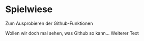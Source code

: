 # Spielwiese
Zum Ausprobieren der Github-Funktionen

Wollen wir doch mal sehen, was Github so kann...
Weiterer Text
